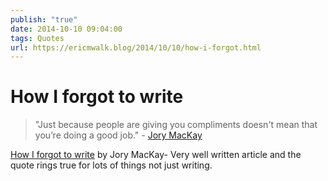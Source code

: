 ```yaml
---
publish: "true"
date: 2014-10-10 09:04:00
tags: Quotes
url: https://ericmwalk.blog/2014/10/10/how-i-forgot.html
---
```


# How I forgot to write

<blockquote>"Just because people are giving you compliments doesn't mean that you’re doing a good job." - <a href="https://twitter.com/JoryMacKay">Jory MacKay</a></blockquote>
<a href="https://byrslf.co/how-i-forgot-to-write-fe70ddfd188">How I forgot to write</a> by Jory MacKay- Very well written article and the quote rings true for lots of things not just writing.
